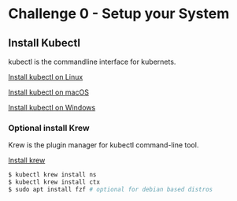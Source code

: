 # Challenge 0 - Setup your System

## Install Kubectl

kubectl is the commandline interface for kubernets.

[Install kubectl on Linux](https://kubernetes.io/docs/tasks/tools/install-kubectl/#install-kubectl-binary-with-curl-on-linux)

[Install kubectl on macOS](https://kubernetes.io/docs/tasks/tools/install-kubectl/#install-kubectl-on-macos)

[Install kubectl on Windows](https://kubernetes.io/docs/tasks/tools/install-kubectl/#install-on-windows-using-chocolatey-or-scoop)

### Optional install Krew

Krew is the plugin manager for kubectl command-line tool.

[Install krew](https://krew.sigs.k8s.io/docs/user-guide/setup/install/)

```zsh
$ kubectl krew install ns
$ kubectl krew install ctx
$ sudo apt install fzf # optional for debian based distros
```

